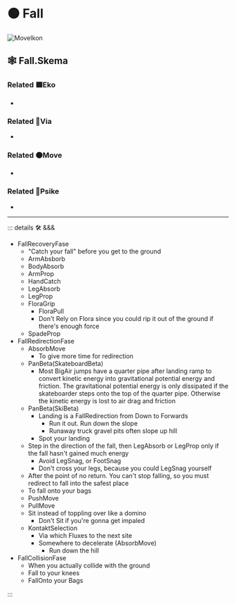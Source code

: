 # 🟠 <move>Fall</move>

![MoveIkon](/Move/Move_Ikon.png)

## 🕸 Fall.Skema

### Related 🟩<eko>Eko</eko>

-

### Related 🔻<via>Via</via>

-

### Related 🟠<move>Move</move>

-

### Related 💜<psike>Psike</psike>

-

---

<!-- =================================================== -->
<!-- =================================================== -->
<!-- =================================================== -->
<!-- =================================================== -->
<!-- =================================================== -->
::: details 🛠 <dev>&&&</dev>

- FallRecoveryFase
    - "Catch your fall" before you get to the ground
    - ArmAbsborb
    - BodyAbsorb
    - ArmProp
    - HandCatch
    - LegAbsorb
    - LegProp
    - FloraGrip
        - FloraPull
        - Don't Rely on Flora since you could rip it out of the ground if there's enough force
    - SpadeProp
- FallRedirectionFase
    - AbsorbMove
        - To give more time for redirection
    - PanBeta(SkateboardBeta)
        - Most BigAir jumps have a quarter pipe after landing ramp to convert kinetic energy into gravitational potential energy and friction. The gravitational potential energy is only dissipated if the skateboarder steps onto the top of the quarter pipe. Otherwise the kinetic energy is lost to air drag and friction
    - PanBeta(SkiBeta)
        - Landing is a FallRedirection from Down to Forwards
            - Run it out. Run down the slope
            - Runaway truck gravel pits often slope up hill
        - Spot your landing
    - Step in the direction of the fall, then LegAbsorb or LegProp only if the fall hasn't gained much energy
        - Avoid LegSnag, or FootSnag
        - Don't cross your legs, because you could LegSnag yourself
    - After the point of no return. You can't stop falling, so you must redirect to fall into the safest place
    - To fall onto your bags
    - PushMove
    - PullMove
    - Sit instead of toppling over like a domino
        - Don't Sit if you're gonna get impaled
    - KontaktSelection
        - Via which Fluxes to the next site
        - Somewhere to decelerate (AbsorbMove)
            - Run down the hill
- FallCollisionFase
    - When you actually collide with the ground
    - Fall to your knees
    - FallOnto your Bags

:::
